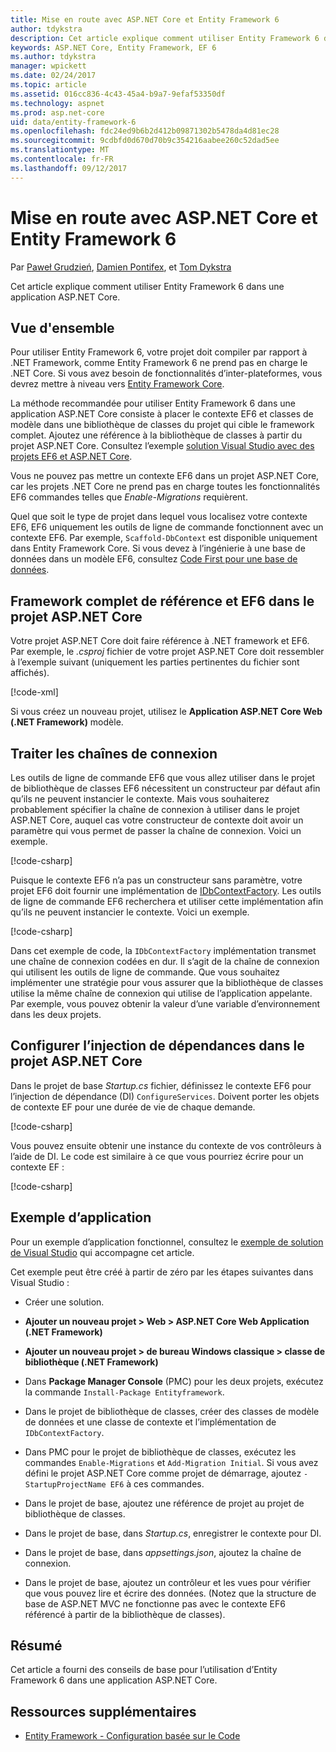 ```yaml
---
title: Mise en route avec ASP.NET Core et Entity Framework 6
author: tdykstra
description: Cet article explique comment utiliser Entity Framework 6 dans une application ASP.NET Core.
keywords: ASP.NET Core, Entity Framework, EF 6
ms.author: tdykstra
manager: wpickett
ms.date: 02/24/2017
ms.topic: article
ms.assetid: 016cc836-4c43-45a4-b9a7-9efaf53350df
ms.technology: aspnet
ms.prod: asp.net-core
uid: data/entity-framework-6
ms.openlocfilehash: fdc24ed9b6b2d412b09871302b5478da4d81ec28
ms.sourcegitcommit: 9cdbfd0d670d70b9c354216aabee260c52dad5ee
ms.translationtype: MT
ms.contentlocale: fr-FR
ms.lasthandoff: 09/12/2017
---
```

# <a name="getting-started-with-aspnet-core-and-entity-framework-6"></a>Mise en route avec ASP.NET Core et Entity Framework 6

Par [Paweł Grudzień](https://github.com/pgrudzien12), [Damien Pontifex](https://github.com/DamienPontifex), et [Tom Dykstra](https://github.com/tdykstra)

Cet article explique comment utiliser Entity Framework 6 dans une application ASP.NET Core.

## <a name="overview"></a>Vue d'ensemble

Pour utiliser Entity Framework 6, votre projet doit compiler par rapport à .NET Framework, comme Entity Framework 6 ne prend pas en charge le .NET Core. Si vous avez besoin de fonctionnalités d’inter-plateformes, vous devrez mettre à niveau vers [Entity Framework Core](https://docs.microsoft.com/ef/).

La méthode recommandée pour utiliser Entity Framework 6 dans une application ASP.NET Core consiste à placer le contexte EF6 et classes de modèle dans une bibliothèque de classes du projet qui cible le framework complet. Ajoutez une référence à la bibliothèque de classes à partir du projet ASP.NET Core. Consultez l’exemple [solution Visual Studio avec des projets EF6 et ASP.NET Core](https://github.com/aspnet/Docs/tree/master/aspnetcore/data/entity-framework-6/sample/).

Vous ne pouvez pas mettre un contexte EF6 dans un projet ASP.NET Core, car les projets .NET Core ne prend pas en charge toutes les fonctionnalités EF6 commandes telles que *Enable-Migrations* requièrent.

Quel que soit le type de projet dans lequel vous localisez votre contexte EF6, EF6 uniquement les outils de ligne de commande fonctionnent avec un contexte EF6. Par exemple, `Scaffold-DbContext` est disponible uniquement dans Entity Framework Core. Si vous devez à l’ingénierie à une base de données dans un modèle EF6, consultez [Code First pour une base de données](https://msdn.microsoft.com/jj200620).

## <a name="reference-full-framework-and-ef6-in-the-aspnet-core-project"></a>Framework complet de référence et EF6 dans le projet ASP.NET Core

Votre projet ASP.NET Core doit faire référence à .NET framework et EF6. Par exemple, le *.csproj* fichier de votre projet ASP.NET Core doit ressembler à l’exemple suivant (uniquement les parties pertinentes du fichier sont affichés).

[!code-xml[](entity-framework-6/sample/MVCCore/MVCCore.csproj?range=3-9&highlight=2)]

Si vous créez un nouveau projet, utilisez le **Application ASP.NET Core Web (.NET Framework)** modèle.

## <a name="handle-connection-strings"></a>Traiter les chaînes de connexion

Les outils de ligne de commande EF6 que vous allez utiliser dans le projet de bibliothèque de classes EF6 nécessitent un constructeur par défaut afin qu’ils ne peuvent instancier le contexte. Mais vous souhaiterez probablement spécifier la chaîne de connexion à utiliser dans le projet ASP.NET Core, auquel cas votre constructeur de contexte doit avoir un paramètre qui vous permet de passer la chaîne de connexion. Voici un exemple.

[!code-csharp[](entity-framework-6/sample/EF6/SchoolContext.cs?name=snippet_Constructor)]

Puisque le contexte EF6 n’a pas un constructeur sans paramètre, votre projet EF6 doit fournir une implémentation de [IDbContextFactory](https://msdn.microsoft.com/library/hh506876). Les outils de ligne de commande EF6 recherchera et utiliser cette implémentation afin qu’ils ne peuvent instancier le contexte. Voici un exemple.

[!code-csharp[](entity-framework-6/sample/EF6/SchoolContextFactory.cs?name=snippet_IDbContextFactory)]

Dans cet exemple de code, la `IDbContextFactory` implémentation transmet une chaîne de connexion codées en dur. Il s’agit de la chaîne de connexion qui utilisent les outils de ligne de commande. Que vous souhaitez implémenter une stratégie pour vous assurer que la bibliothèque de classes utilise la même chaîne de connexion qui utilise de l’application appelante. Par exemple, vous pouvez obtenir la valeur d’une variable d’environnement dans les deux projets.

## <a name="set-up-dependency-injection-in-the-aspnet-core-project"></a>Configurer l’injection de dépendances dans le projet ASP.NET Core

Dans le projet de base *Startup.cs* fichier, définissez le contexte EF6 pour l’injection de dépendance (DI) `ConfigureServices`. Doivent porter les objets de contexte EF pour une durée de vie de chaque demande.

[!code-csharp[](entity-framework-6/sample/MVCCore/Startup.cs?name=snippet_ConfigureServices&highlight=5)]

Vous pouvez ensuite obtenir une instance du contexte de vos contrôleurs à l’aide de DI. Le code est similaire à ce que vous pourriez écrire pour un contexte EF :

[!code-csharp[](entity-framework-6/sample/MVCCore/Controllers/StudentsController.cs?name=snippet_ContextInController)]

## <a name="sample-application"></a>Exemple d’application

Pour un exemple d’application fonctionnel, consultez le [exemple de solution de Visual Studio](https://github.com/aspnet/Docs/tree/master/aspnetcore/data/entity-framework-6/sample/) qui accompagne cet article.

Cet exemple peut être créé à partir de zéro par les étapes suivantes dans Visual Studio :

* Créer une solution.

* **Ajouter un nouveau projet > Web > ASP.NET Core Web Application (.NET Framework)**

* **Ajouter un nouveau projet > de bureau Windows classique > classe de bibliothèque (.NET Framework)**

* Dans **Package Manager Console** (PMC) pour les deux projets, exécutez la commande `Install-Package Entityframework`.

* Dans le projet de bibliothèque de classes, créer des classes de modèle de données et une classe de contexte et l’implémentation de `IDbContextFactory`.

* Dans PMC pour le projet de bibliothèque de classes, exécutez les commandes `Enable-Migrations` et `Add-Migration Initial`. Si vous avez défini le projet ASP.NET Core comme projet de démarrage, ajoutez `-StartupProjectName EF6` à ces commandes.

* Dans le projet de base, ajoutez une référence de projet au projet de bibliothèque de classes.

* Dans le projet de base, dans *Startup.cs*, enregistrer le contexte pour DI.

* Dans le projet de base, dans *appsettings.json*, ajoutez la chaîne de connexion.

* Dans le projet de base, ajoutez un contrôleur et les vues pour vérifier que vous pouvez lire et écrire des données. (Notez que la structure de base de ASP.NET MVC ne fonctionne pas avec le contexte EF6 référencé à partir de la bibliothèque de classes).

## <a name="summary"></a>Résumé

Cet article a fourni des conseils de base pour l’utilisation d’Entity Framework 6 dans une application ASP.NET Core.

## <a name="additional-resources"></a>Ressources supplémentaires

* [Entity Framework - Configuration basée sur le Code](https://msdn.microsoft.com/data/jj680699.aspx)
